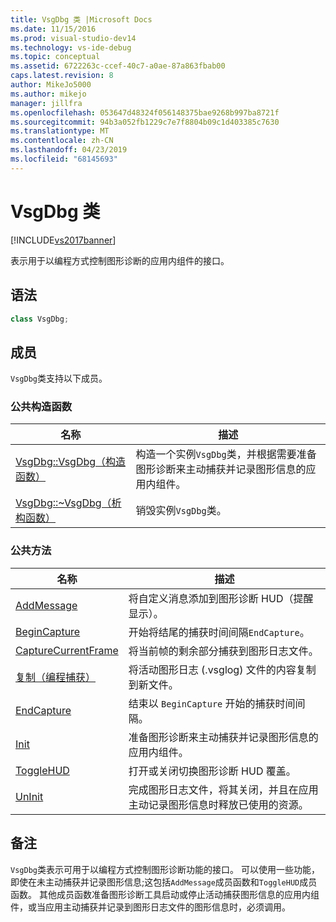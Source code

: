 ```yaml
---
title: VsgDbg 类 |Microsoft Docs
ms.date: 11/15/2016
ms.prod: visual-studio-dev14
ms.technology: vs-ide-debug
ms.topic: conceptual
ms.assetid: 6722263c-ccef-40c7-a0ae-87a863fbab00
caps.latest.revision: 8
author: MikeJo5000
ms.author: mikejo
manager: jillfra
ms.openlocfilehash: 053647d48324f056148375bae9268b997ba8721f
ms.sourcegitcommit: 94b3a052fb1229c7e7f8804b09c1d403385c7630
ms.translationtype: MT
ms.contentlocale: zh-CN
ms.lasthandoff: 04/23/2019
ms.locfileid: "68145693"
---
```

# <a name="vsgdbg-class"></a>VsgDbg 类
[!INCLUDE[vs2017banner](../includes/vs2017banner.md)]

表示用于以编程方式控制图形诊断的应用内组件的接口。  
  
## <a name="syntax"></a>语法  
  
```cpp  
class VsgDbg;  
```  
  
## <a name="members"></a>成员  
 `VsgDbg`类支持以下成员。  
  
### <a name="public-constructors"></a>公共构造函数  
  
|名称|描述|  
|----------|-----------------|  
|[VsgDbg::VsgDbg（构造函数）](../debugger/vsgdbg-vsgdbg-constructor.md)|构造一个实例`VsgDbg`类，并根据需要准备图形诊断来主动捕获并记录图形信息的应用内组件。|  
|[VsgDbg::~VsgDbg（析构函数）](../debugger/vsgdbg-tilde-vsgdbg-destructor.md)|销毁实例`VsgDbg`类。|  
  
### <a name="public-methods"></a>公共方法  
  
|名称|描述|  
|----------|-----------------|  
|[AddMessage](../debugger/addmessage.md)|将自定义消息添加到图形诊断 HUD（提醒显示）。|  
|[BeginCapture](../debugger/begincapture.md)|开始将结尾的捕获时间间隔`EndCapture`。|  
|[CaptureCurrentFrame](../debugger/capturecurrentframe.md)|将当前帧的剩余部分捕获到图形日志文件。|  
|[复制（编程捕获）](../debugger/copy-programmatic-capture.md)|将活动图形日志 (.vsglog) 文件的内容复制到新文件。|  
|[EndCapture](../debugger/endcapture.md)|结束以 `BeginCapture` 开始的捕获时间间隔。|  
|[Init](../debugger/init.md)|准备图形诊断来主动捕获并记录图形信息的应用内组件。|  
|[ToggleHUD](../debugger/togglehud.md)|打开或关闭切换图形诊断 HUD 覆盖。|  
|[UnInit](../debugger/uninit.md)|完成图形日志文件，将其关闭，并且在应用主动记录图形信息时释放已使用的资源。|  
  
## <a name="remarks"></a>备注  
 `VsgDbg`类表示可用于以编程方式控制图形诊断功能的接口。 可以使用一些功能，即使在未主动捕获并记录图形信息;这包括`AddMessage`成员函数和`ToggleHUD`成员函数。 其他成员函数准备图形诊断工具启动或停止活动捕获图形信息的应用内组件，或当应用主动捕获并记录到图形日志文件的图形信息时，必须调用。
